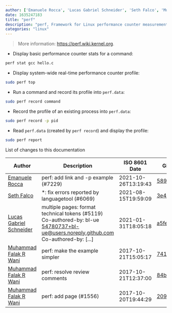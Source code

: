 ```yaml
---
author: ['Emanuele Rocca', 'Lucas Gabriel Schneider', 'Seth Falco', 'Muhammad Falak R Wani']
date: 1635247183
title: "perf"
description: "perf, Framework for Linux performance counter measurements."
categories: "linux"
---
```

> More information: <https://perf.wiki.kernel.org>.

- Display basic performance counter stats for a command:

```bash
perf stat gcc hello.c
```

- Display system-wide real-time performance counter profile:

```bash
sudo perf top
```

- Run a command and record its profile into `perf.data`:

```bash
sudo perf record command
```

- Record the profile of an existing process into `perf.data`:

```bash
sudo perf record -p pid
```

- Read `perf.data` (created by `perf record`) and display the profile:

```bash
sudo perf report
```
List of changes to this documentation


Author | Description | ISO 8601 Date | GitHub link
------|-----|-----|-----
[Emanuele Rocca](mailto:ema@linux.it) | perf: add link and -p example (#7229) | 2021-10-26T13:19:43 | [5890df364101](https://github.com/tldr-pages/tldr/commit/5890df364101d3250f4f5a2aeb5c9da9b4c95fb9)
[Seth Falco](mailto:seth@falco.fun) | *: fix errors reported by languagetool (#6069) | 2021-08-15T19:59:09 | [3e4c519004a4](https://github.com/tldr-pages/tldr/commit/3e4c519004a471c861cdc609fd7239ee3355671c)
[Lucas Gabriel Schneider](mailto:casdpa@gmail.com) | multiple pages: format technical tokens (#5119) Co-authored-by: bl-ue <54780737+bl-ue@users.noreply.github.com> Co-authored-by: [...] | 2021-01-31T18:05:18 | [a5fe31bc47ae](https://github.com/tldr-pages/tldr/commit/a5fe31bc47aece3efa5e66b52b3cf384f27d5d72)
[Muhammad Falak R Wani](mailto:falakreyaz@gmail.com) | perf: make the example simpler | 2017-10-21T15:05:17 | [741fcf1b5821](https://github.com/tldr-pages/tldr/commit/741fcf1b5821d694868586051630fe2582675bb0)
[Muhammad Falak R Wani](mailto:falakreyaz@gmail.com) | perf: resolve review comments | 2017-10-21T12:37:00 | [84bcef29a17d](https://github.com/tldr-pages/tldr/commit/84bcef29a17d817f7a4f14cbd3ee1447ff702a8f)
[Muhammad Falak R Wani](mailto:falakreyaz@gmail.com) | perf: add page (#1556) | 2017-10-20T19:44:29 | [209fcdad91f4](https://github.com/tldr-pages/tldr/commit/209fcdad91f4d18b87e19787a6c6919fc4c2c191)

